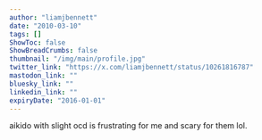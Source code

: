 ```yaml
---
author: "liamjbennett"
date: "2010-03-10"
tags: []
ShowToc: false
ShowBreadCrumbs: false
thumbnail: "/img/main/profile.jpg"
twitter_link: "https://x.com/liamjbennett/status/10261816787"
mastodon_link: ""
bluesky_link: ""
linkedin_link: ""
expiryDate: "2016-01-01"
---
```


aikido with slight ocd is frustrating for me and scary for them lol.

